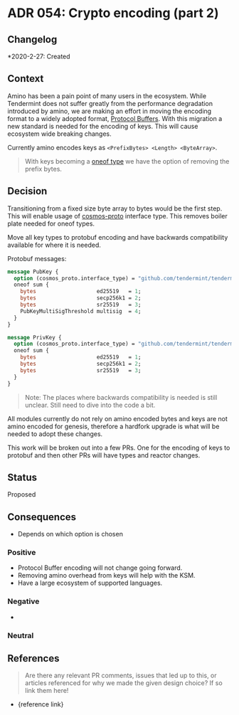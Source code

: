 # ADR 054: Crypto encoding (part 2)

## Changelog

\*2020-2-27: Created

## Context

Amino has been a pain point of many users in the ecosystem. While Tendermint does not suffer greatly from the performance degradation introduced by amino, we are making an effort in moving the encoding format to a widely adopted format, [Protocol Buffers](https://developers.google.com/protocol-buffers). With this migration a new standard is needed for the encoding of keys. This will cause ecosystem wide breaking changes.

Currently amino encodes keys as `<PrefixBytes> <Length> <ByteArray>`.

> With keys becoming a [oneof type](https://developers.google.com/protocol-buffers/docs/proto3#oneof) we have the option of removing the prefix bytes.

## Decision

Transitioning from a fixed size byte array to bytes would be the first step. This will enable usage of [cosmos-proto](https://github.com/regen-network/cosmos-proto) interface type. This removes boiler plate needed for oneof types.

Move all key types to protobuf encoding and have backwards compatibility available for where it is needed.

Protobuf messages:

```proto
message PubKey {
  option (cosmos_proto.interface_type) = "github.com/tendermint/tendermint/crypto.PubKey";
  oneof sum {
    bytes                   ed25519   = 1;
    bytes                   secp256k1 = 2;
    bytes                   sr25519   = 3;
    PubKeyMultiSigThreshold multisig  = 4;
  }
}

message PrivKey {
  option (cosmos_proto.interface_type) = "github.com/tendermint/tendermint/crypto.PrivKey";
  oneof sum {
    bytes                   ed25519   = 1;
    bytes                   secp256k1 = 2;
    bytes                   sr25519   = 3;
  }
}
```

> Note: The places where backwards compatibility is needed is still unclear. Still need to dive into the code a bit.

All modules currently do not rely on amino encoded bytes and keys are not amino encoded for genesis, therefore a hardfork upgrade is what will be needed to adopt these changes.

<!-- TODO: define the above better, need to read the code a bit more -->

This work will be broken out into a few PRs. One for the encoding of keys to protobuf and then other PRs will have types and reactor changes.

## Status

Proposed

## Consequences

- Depends on which option is chosen

### Positive

- Protocol Buffer encoding will not change going forward.
- Removing amino overhead from keys will help with the KSM.
- Have a large ecosystem of supported languages.

### Negative

-

### Neutral

## References

> Are there any relevant PR comments, issues that led up to this, or articles referenced for why we made the given design choice? If so link them here!

- {reference link}
